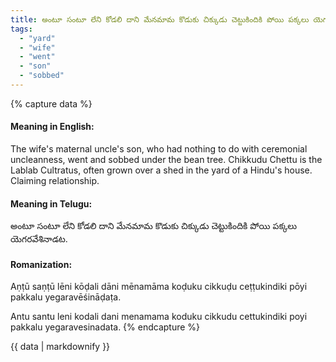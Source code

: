 ```yaml
---
title: అంటూ సంటూ లేని కోడలి దాని మేనమామ కొడుకు చిక్కుడు చెట్టుకిందికి పోయి పక్కలు యెగరవేశినాడట.
tags:
  - "yard"
  - "wife"
  - "went"
  - "son"
  - "sobbed"
---
```


{% capture data %}
#### Meaning in English:
The wife's maternal uncle's son, who had nothing to do with ceremonial uncleanness, went and sobbed under the bean tree.
Chikkudu Chettu is the Lablab Cultratus, often grown over a shed in the yard of a Hindu's house.
Claiming relationship.

#### Meaning in Telugu:
అంటూ సంటూ లేని కోడలి దాని మేనమామ కొడుకు చిక్కుడు చెట్టుకిందికి పోయి పక్కలు యెగరవేశినాడట.

#### Romanization:
Aṇṭū saṇṭū lēni kōḍali dāni mēnamāma koḍuku cikkuḍu ceṭṭukindiki pōyi pakkalu yegaravēśināḍaṭa.

Antu santu leni kodali dani menamama koduku cikkudu cettukindiki poyi pakkalu yegaravesinadata.
{% endcapture %}

{{ data | markdownify }}

